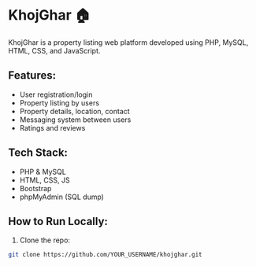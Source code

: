 # KhojGhar 🏠

KhojGhar is a property listing web platform developed using PHP, MySQL, HTML, CSS, and JavaScript.

## Features:
- User registration/login
- Property listing by users
- Property details, location, contact
- Messaging system between users
- Ratings and reviews

## Tech Stack:
- PHP & MySQL
- HTML, CSS, JS
- Bootstrap 
- phpMyAdmin (SQL dump)

## How to Run Locally:
1. Clone the repo:
```bash
git clone https://github.com/YOUR_USERNAME/khojghar.git
